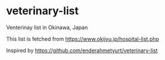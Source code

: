 # veterinary-list

Venterinay list in Okinawa, Japan

This list is fetched from https://www.okijyu.jp/hospital-list.php

Inspired by https://github.com/enderahmetyurt/veterinary-list